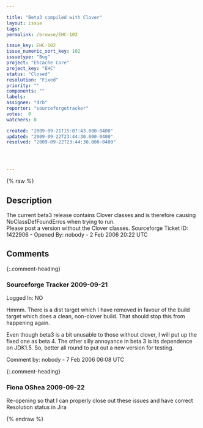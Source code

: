 ```yaml
---

title: "Beta3 compiled with Clover"
layout: issue
tags: 
permalink: /browse/EHC-102

issue_key: EHC-102
issue_numeric_sort_key: 102
issuetype: "Bug"
project: "Ehcache Core"
project_key: "EHC"
status: "Closed"
resolution: "Fixed"
priority: ""
components: ""
labels: 
assignee: "drb"
reporter: "sourceforgetracker"
votes:  0
watchers: 0

created: "2009-09-21T15:07:43.000-0400"
updated: "2009-09-22T23:44:30.000-0400"
resolved: "2009-09-22T23:44:30.000-0400"




---
```


{% raw %}

## Description

<div markdown="1" class="description">

The current beta3 release contains Clover classes and
is therefore causing NoClassDefFoundErros when trying
to run.  
Please post a version without the Clover classes.
Sourceforge Ticket ID: 1422906 - Opened By: nobody - 2 Feb 2006 20:22 UTC

</div>

## Comments


{:.comment-heading}
### **Sourceforge Tracker** <span class="date">2009-09-21</span>

<div markdown="1" class="comment">

Logged In: NO 

Hmmm. There is a dist target which I have removed in favour of the build target 
which does a clean, non-clover build. That should stop this from happening 
again.

Even though beta3 is a bit unusable to those without clover, I will put up the 
fixed one as beta 4. The other silly annoyance in beta 3 is its dependence on 
JDK1.5. So, better all round to put out a new version for testing. 

Comment by: nobody - 7 Feb 2006 06:08 UTC

</div>


{:.comment-heading}
### **Fiona OShea** <span class="date">2009-09-22</span>

<div markdown="1" class="comment">

Re-opening so that I can properly close out these issues and have correct Resolution status in Jira

</div>



{% endraw %}
